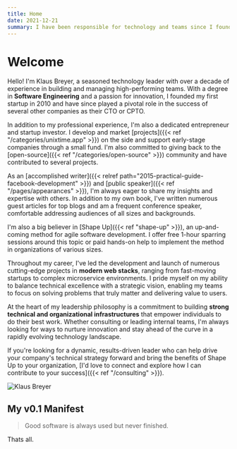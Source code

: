 ```yaml
---
title: Home
date: 2021-12-21
summary: I have been responsible for technology and teams since I founded my first startup in 2010, right after graduating in Software Engineering. Since then, I have been actively or consultatively involved in several other companies as CTO or CPTO. I have built, managed, and launched many individual technical projects in (a constantly changing) modern web stack: From fast-moving independent startup projects to brownfield microservice environments.
---
```


# Welcome

Hello! I'm Klaus Breyer, a seasoned technology leader with over a decade of experience in building and managing high-performing teams. With a degree in **Software Engineering** and a passion for innovation, I founded my first startup in 2010 and have since played a pivotal role in the success of several other companies as their CTO or CPTO.

In addition to my professional experience, I'm also a dedicated entrepreneur and startup investor. I develop and market [projects]({{< ref "/categories/unixtime.app" >}}) on the side and support early-stage companies through a small fund. I'm also committed to giving back to the [open-source]({{< ref "/categories/open-source" >}}) community and have contributed to several projects.

As an [accomplished writer]({{< relref path="2015-practical-guide-facebook-development" >}}) and [public speaker]({{< ref "/pages/appearances" >}}), I'm always eager to share my insights and expertise with others. In addition to my own book, I've written numerous guest articles for top blogs and am a frequent conference speaker, comfortable addressing audiences of all sizes and backgrounds.

I'm also a big believer in [Shape Up]({{< ref "shape-up" >}}), an up-and-coming method for agile software development. I offer free 1-hour sparring sessions around this topic or paid hands-on help to implement the method in organizations of various sizes.

Throughout my career, I've led the development and launch of numerous cutting-edge projects in **modern web stacks**, ranging from fast-moving startups to complex microservice environments. I pride myself on my ability to balance technical excellence with a strategic vision, enabling my teams to focus on solving problems that truly matter and delivering value to users.

At the heart of my leadership philosophy is a commitment to building **strong technical and organizational infrastructures** that empower individuals to do their best work. Whether consulting or leading internal teams, I'm always looking for ways to nurture innovation and stay ahead of the curve in a rapidly evolving technology landscape.

If you're looking for a dynamic, results-driven leader who can help drive your company's technical strategy forward and bring the benefits of Shape Up to your organization, [I'd love to connect and explore how I can contribute to your success]({{< ref "/consulting" >}}).

![Klaus Breyer](/images/klaus-breyer.jpg)

## My v0.1 Manifest

> Good software is always used but never finished.

Thats all.
